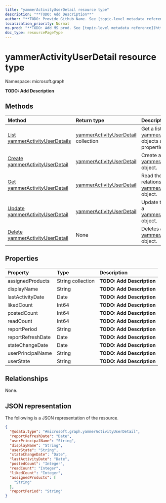 ```yaml
---
title: "yammerActivityUserDetail resource type"
description: "**TODO: Add Description**"
author: "**TODO: Provide Github Name. See [topic-level metadata reference](https://msgo.azurewebsites.net/add/document/guidelines/metadata.html#topic-level-metadata)**"
localization_priority: Normal
ms.prod: "**TODO: Add MS prod. See [topic-level metadata reference](https://msgo.azurewebsites.net/add/document/guidelines/metadata.html#topic-level-metadata)**"
doc_type: resourcePageType
---
```


# yammerActivityUserDetail resource type

Namespace: microsoft.graph

**TODO: Add Description**

## Methods
|Method|Return type|Description|
|:---|:---|:---|
|[List yammerActivityUserDetails](../api/yammeractivityuserdetail-list.md)|[yammerActivityUserDetail](../resources/yammeractivityuserdetail.md) collection|Get a list of the [yammerActivityUserDetail](../resources/yammeractivityuserdetail.md) objects and their properties.|
|[Create yammerActivityUserDetail](../api/yammeractivityuserdetail-create.md)|[yammerActivityUserDetail](../resources/yammeractivityuserdetail.md)|Create a new [yammerActivityUserDetail](../resources/yammeractivityuserdetail.md) object.|
|[Get yammerActivityUserDetail](../api/yammeractivityuserdetail-get.md)|[yammerActivityUserDetail](../resources/yammeractivityuserdetail.md)|Read the properties and relationships of a [yammerActivityUserDetail](../resources/yammeractivityuserdetail.md) object.|
|[Update yammerActivityUserDetail](../api/yammeractivityuserdetail-update.md)|[yammerActivityUserDetail](../resources/yammeractivityuserdetail.md)|Update the properties of a [yammerActivityUserDetail](../resources/yammeractivityuserdetail.md) object.|
|[Delete yammerActivityUserDetail](../api/yammeractivityuserdetail-delete.md)|None|Deletes a [yammerActivityUserDetail](../resources/yammeractivityuserdetail.md) object.|

## Properties
|Property|Type|Description|
|:---|:---|:---|
|assignedProducts|String collection|**TODO: Add Description**|
|displayName|String|**TODO: Add Description**|
|lastActivityDate|Date|**TODO: Add Description**|
|likedCount|Int64|**TODO: Add Description**|
|postedCount|Int64|**TODO: Add Description**|
|readCount|Int64|**TODO: Add Description**|
|reportPeriod|String|**TODO: Add Description**|
|reportRefreshDate|Date|**TODO: Add Description**|
|stateChangeDate|Date|**TODO: Add Description**|
|userPrincipalName|String|**TODO: Add Description**|
|userState|String|**TODO: Add Description**|

## Relationships
None.

## JSON representation
The following is a JSON representation of the resource.
<!-- {
  "blockType": "resource",
  "keyProperty": "id",
  "@odata.type": "microsoft.graph.yammerActivityUserDetail",
  "baseType": "",
  "openType": false
}
-->
``` json
{
  "@odata.type": "#microsoft.graph.yammerActivityUserDetail",
  "reportRefreshDate": "Date",
  "userPrincipalName": "String",
  "displayName": "String",
  "userState": "String",
  "stateChangeDate": "Date",
  "lastActivityDate": "Date",
  "postedCount": "Integer",
  "readCount": "Integer",
  "likedCount": "Integer",
  "assignedProducts": [
    "String"
  ],
  "reportPeriod": "String"
}
```

